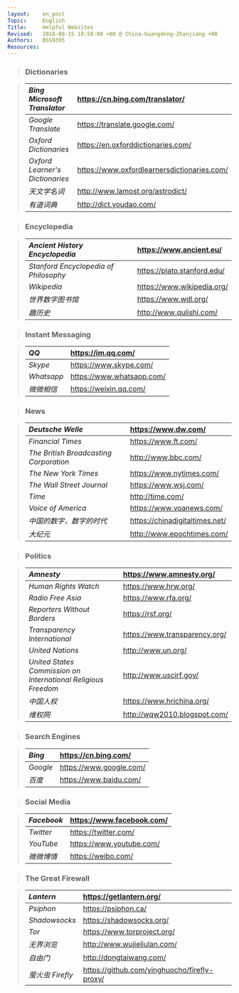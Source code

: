 ```yaml
---
layout:    en_post
Topic:     English
Title:     Helpful Websites
Revised:   2018-08-15 18:50:00 +08 @ China-Guangdong-Zhanjiang +08
Authors:   BSS9395
Resources:
---
```


> ### Dictionaries

> | *Bing Microsoft Translator*     | <https://cn.bing.com/translator/>             |
> | :------------------------------ | :-------------------------------------------- |
> | *Google Translate*              | <https://translate.google.com/>               |
> | *Oxford Dictionaries*           | <https://en.oxforddictionaries.com/>          |
> | *Oxford Learner's Dictionaries* | <https://www.oxfordlearnersdictionaries.com/> |
> | *天文学名词*                    | <http://www.lamost.org/astrodict/>            |
> | *有道词典*                      | <http://dict.youdao.com/>                     |

> ### Encyclopedia

> | *Ancient History Encyclopedia*        | <https://www.ancient.eu/>     |
> | :------------------------------------ | :---------------------------- |
> | *Stanford Encyclopedia of Philosophy* | <https://plato.stanford.edu/> |
> | *Wikipedia*                           | <https://www.wikipedia.org/>  |
> | *世界数字图书馆*                      | <https://www.wdl.org/>        |
> | *趣历史*                              | <http://www.qulishi.com/>     |

> ### Instant Messaging

> | *QQ*       | <https://im.qq.com/>        |
> | :--------- | :-------------------------- |
> | *Skype*    | <https://www.skype.com/>    |
> | *Whatsapp* | <https://www.whatsapp.com/> |
> | *微微相信* | <https://weixin.qq.com/>    |

> ### News

> | *Deutsche Welle*                       | <https://www.dw.com/>            |
> | :------------------------------------- | :------------------------------- |
> | *Financial Times*                      | <https://www.ft.com/>            |
> | *The British Broadcasting Corporation* | <http://www.bbc.com/>            |
> | *The New York Times*                   | <https://www.nytimes.com/>       |
> | *The Wall Street Journal*              | <https://www.wsj.com/>           |
> | *Time*                                 | <http://time.com/>               |
> | *Voice of America*                     | <https://www.voanews.com/>       |
> | *中国的数字，数字的时代*               | <https://chinadigitaltimes.net/> |
> | *大纪元*                               | <http://www.epochtimes.com/>     |

> ### Politics

> | *Amnesty*                                                    | <https://www.amnesty.org/>      |
> | :----------------------------------------------------------- | :------------------------------ |
> | *Human Rights Watch*                                         | <https://www.hrw.org/>          |
> | *Radio Free Asia*                                            | <https://www.rfa.org/>          |
> | *Reporters Without Borders*                                  | <https://rsf.org/>              |
> | *Transparency International*                                 | <https://www.transparency.org/> |
> | *United Nations*                                             | <http://www.un.org/>            |
> | *United States Commission on International Religious Freedom* | <http://www.uscirf.gov/>        |
> | *中国人权*                                                   | <https://www.hrichina.org/>     |
> | *维权网*                                                     | <http://wqw2010.blogspot.com/>  |

> ### Search Engines

> | *Bing*   | <https://cn.bing.com/>    |
> | :------- | :------------------------ |
> | *Google* | <https://www.google.com/> |
> | *百度*   | <https://www.baidu.com/>  |

> ### Social Media

> | *Facebook* | <https://www.facebook.com/> |
> | :--------- | :-------------------------- |
> | *Twitter*  | <https://twitter.com/>      |
> | *YouTube*  | <https://www.youtube.com/>  |
> | *微微博情* | <https://weibo.com/>        |

> ### The Great Firewall

> | *Lantern*        | <https://getlantern.org/>                      |
> | :--------------- | :--------------------------------------------- |
> | *Psiphon*        | <https://psiphon.ca/>                          |
> | *Shadowsocks*    | <https://shadowsocks.org/>                     |
> | *Tor*            | <https://www.torproject.org/>                  |
> | *无界浏览*       | <http://www.wujieliulan.com/>                  |
> | *自由门*         | <http://dongtaiwang.com/>                      |
> | *萤火虫 Firefly* | <https://github.com/yinghuocho/firefly-proxy/> |